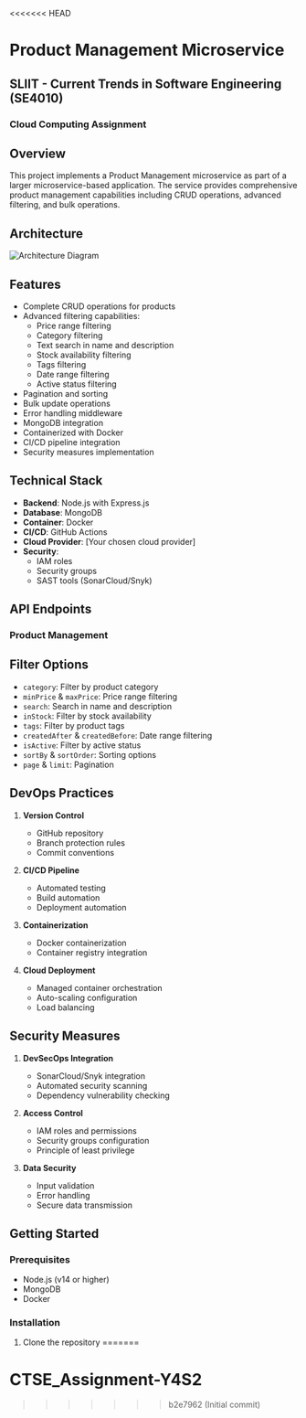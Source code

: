 <<<<<<< HEAD
# Product Management Microservice

## SLIIT - Current Trends in Software Engineering (SE4010)
### Cloud Computing Assignment

## Overview
This project implements a Product Management microservice as part of a larger microservice-based application. The service provides comprehensive product management capabilities including CRUD operations, advanced filtering, and bulk operations.

## Architecture
![Architecture Diagram](architecture-diagram.png)

## Features
- Complete CRUD operations for products
- Advanced filtering capabilities:
  - Price range filtering
  - Category filtering
  - Text search in name and description
  - Stock availability filtering
  - Tags filtering
  - Date range filtering
  - Active status filtering
- Pagination and sorting
- Bulk update operations
- Error handling middleware
- MongoDB integration
- Containerized with Docker
- CI/CD pipeline integration
- Security measures implementation

## Technical Stack
- **Backend**: Node.js with Express.js
- **Database**: MongoDB
- **Container**: Docker
- **CI/CD**: GitHub Actions
- **Cloud Provider**: [Your chosen cloud provider]
- **Security**: 
  - IAM roles
  - Security groups
  - SAST tools (SonarCloud/Snyk)

## API Endpoints

### Product Management

## Filter Options
- `category`: Filter by product category
- `minPrice` & `maxPrice`: Price range filtering
- `search`: Search in name and description
- `inStock`: Filter by stock availability
- `tags`: Filter by product tags
- `createdAfter` & `createdBefore`: Date range filtering
- `isActive`: Filter by active status
- `sortBy` & `sortOrder`: Sorting options
- `page` & `limit`: Pagination

## DevOps Practices
1. **Version Control**
   - GitHub repository
   - Branch protection rules
   - Commit conventions

2. **CI/CD Pipeline**
   - Automated testing
   - Build automation
   - Deployment automation

3. **Containerization**
   - Docker containerization
   - Container registry integration

4. **Cloud Deployment**
   - Managed container orchestration
   - Auto-scaling configuration
   - Load balancing

## Security Measures
1. **DevSecOps Integration**
   - SonarCloud/Snyk integration
   - Automated security scanning
   - Dependency vulnerability checking

2. **Access Control**
   - IAM roles and permissions
   - Security groups configuration
   - Principle of least privilege

3. **Data Security**
   - Input validation
   - Error handling
   - Secure data transmission

## Getting Started

### Prerequisites
- Node.js (v14 or higher)
- MongoDB
- Docker

### Installation
1. Clone the repository
=======
# CTSE_Assignment-Y4S2
>>>>>>> b2e7962 (Initial commit)
